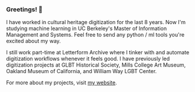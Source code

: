 ### Greetings! 🌊

I have worked in cultural heritage digitization for the last 8 years. Now I'm studying machine learning in UC Berkeley's Master of Information Management and Systems. Feel free to send any python / ml tools you're excited about my way.  

I still work part-time at Letterform Archive where I tinker with and automate digitization workflows whenever it feels good. I have previously led digitization projects at GLBT Historical Society, Mills College Art Museum, Oakland Museum of California, and William Way LGBT Center. 

For more about my projects, visit [my website](https://elliswmartin.com/). 

